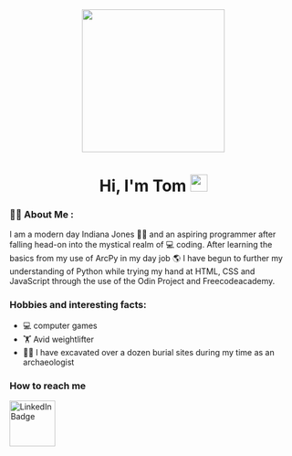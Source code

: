 <div id="header" align="center">
  <img src="https://media.giphy.com/media/6FT3QE3AJMfwJDZBNr/giphy.gif" width="250" height ="250"/>

<h1>
  Hi, I'm Tom
  <img src="https://media.giphy.com/media/hvRJCLFzcasrR4ia7z/giphy.gif" width="30px"/>
</h1>
</div>

### :man_technologist: About Me :
I am a modern day Indiana Jones :male_detective: and an aspiring programmer after falling head-on into the mystical realm of :computer: coding. After learning the basics from my use of ArcPy in my day job :earth_americas: I have begun to further my understanding of Python while trying my hand at HTML, CSS and JavaScript through the use of the Odin Project and Freecodeacademy. 

### Hobbies and interesting facts:
- :computer: computer games
- :weight_lifting: Avid weightlifter
- :male_detective: I have excavated over a dozen burial sites during my time as an archaeologist

### How to reach me 
<a href="https://www.linkedin.com/in/thomaspiggott/">
      <img src="https://img.shields.io/badge/LinkedIn-blue?style=for-the-badge&logo=linkedin&logoColor=white" alt="LinkedIn Badge" width ="80" length ="80"/>
    </a>
